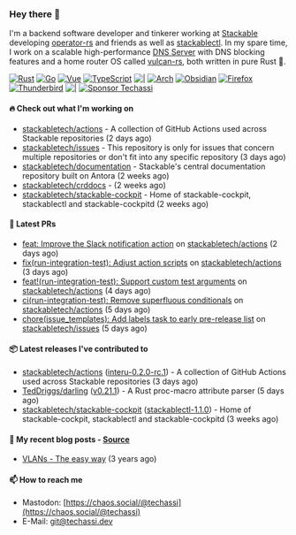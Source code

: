 ### Hey there 👋

I'm a backend software developer and tinkerer working at [Stackable][stackable] developing
[operator-rs][op-rs] and friends as well as [stackablectl][sctl]. In my spare time, I work
on a scalable high-performance [DNS Server][portal] with DNS blocking features and a home
router OS called [vulcan-rs][vulcan], both written in pure Rust 🦀.

[sctl]: https://github.com/stackabletech/stackable-cockpit
[op-rs]: https://github.com/stackabletech/operator-rs
[stackable]: https://github.com/stackabletech
[portal]: https://github.com/portal-rs/portal
[vulcan]: https://github.com/vulcan-rs

[![Rust](https://img.shields.io/badge/-Rust-141414?style=flat&logo=rust&logoColor=%23f97f39)](https://www.rust-lang.org/)
[![Go](https://img.shields.io/badge/-Go-141414?style=flat&logo=go&logoColor=%23f97f39)](https://go.dev/)
[![Vue](https://img.shields.io/badge/-Vue-141414?style=flat&logo=vuedotjs&logoColor=%23f97f39)](https://vuejs.org/)
[![TypeScript](https://img.shields.io/badge/-TypeScript-141414?style=flat&logo=typescript&logoColor=%23f97f39)](https://www.typescriptlang.org/)
![|](https://img.shields.io/badge/-%7C-141414?style=flat&logoColor=%23f97f39)
[![Arch](https://img.shields.io/badge/-Arch-141414?style=flat&logo=archlinux&logoColor=%23f97f39)](https://archlinux.org/)
[![Obsidian](https://img.shields.io/badge/-Obsidian-141414?style=flat&logo=obsidian&logoColor=%23f97f39)](https://obsidian.md/)
[![Firefox](https://img.shields.io/badge/-Firefox-141414?style=flat&logo=firefox&logoColor=%23f97f39)](https://www.mozilla.org/en-US/firefox/new/)
[![Thunderbird](https://img.shields.io/badge/-Thunderbird-141414?style=flat&logo=thunderbird&logoColor=%23f97f39)](https://www.thunderbird.net/en-US/)
![|](https://img.shields.io/badge/-%7C-141414?style=flat&logoColor=%23f97f39)
[![Sponsor Techassi](https://img.shields.io/badge/-Sponsor-141414?style=flat&logo=github&logoColor=%23f97f39)](https://github.com/sponsors/Techassi)

#### 🔥 Check out what I'm working on


- [stackabletech/actions](https://github.com/stackabletech/actions) - A collection of GitHub Actions used across Stackable repositories (2 days ago)
- [stackabletech/issues](https://github.com/stackabletech/issues) - This repository is only for issues that concern multiple repositories or don&#39;t fit into any specific repository (3 days ago)
- [stackabletech/documentation](https://github.com/stackabletech/documentation) - Stackable&#39;s central documentation repository built on Antora (2 weeks ago)
- [stackabletech/crddocs](https://github.com/stackabletech/crddocs) -  (2 weeks ago)
- [stackabletech/stackable-cockpit](https://github.com/stackabletech/stackable-cockpit) - Home of stackable-cockpit, stackablectl and stackable-cockpitd (2 weeks ago)

#### 🧪 Latest PRs


- [feat: Improve the Slack notification action](https://github.com/stackabletech/actions/pull/57) on [stackabletech/actions](https://github.com/stackabletech/actions) (2 days ago)
- [fix(run-integration-test): Adjust action scripts](https://github.com/stackabletech/actions/pull/55) on [stackabletech/actions](https://github.com/stackabletech/actions) (3 days ago)
- [feat!(run-integration-test): Support custom test arguments](https://github.com/stackabletech/actions/pull/54) on [stackabletech/actions](https://github.com/stackabletech/actions) (4 days ago)
- [ci(run-integration-test): Remove superfluous conditionals](https://github.com/stackabletech/actions/pull/53) on [stackabletech/actions](https://github.com/stackabletech/actions) (5 days ago)
- [chore(issue_templates): Add labels task to early pre-release list](https://github.com/stackabletech/issues/pull/755) on [stackabletech/issues](https://github.com/stackabletech/issues) (5 days ago)

#### 📦 Latest releases I've contributed to


- [stackabletech/actions](https://github.com/stackabletech/actions/releases/tag/interu-0.2.0-rc.1) ([interu-0.2.0-rc.1](https://github.com/stackabletech/actions/releases/tag/interu-0.2.0-rc.1)) - A collection of GitHub Actions used across Stackable repositories (3 days ago)
- [TedDriggs/darling](https://github.com/TedDriggs/darling/releases/tag/v0.21.1) ([v0.21.1](https://github.com/TedDriggs/darling/releases/tag/v0.21.1)) - A Rust proc-macro attribute parser (5 days ago)
- [stackabletech/stackable-cockpit](https://github.com/stackabletech/stackable-cockpit/releases/tag/stackablectl-1.1.0) ([stackablectl-1.1.0](https://github.com/stackabletech/stackable-cockpit/releases/tag/stackablectl-1.1.0)) - Home of stackable-cockpit, stackablectl and stackable-cockpitd (3 weeks ago)

#### 📜 My recent blog posts - [Source](https://github.com/Techassi/page)


- [VLANs - The easy way](https://techassi.dev/posts/vlans-the-easy-way/) (3 years ago)

#### 📫 How to reach me

- Mastodon: [https://chaos.social/@techassi](https://chaos.social/@techassi)
- E-Mail: git@techassi.dev
